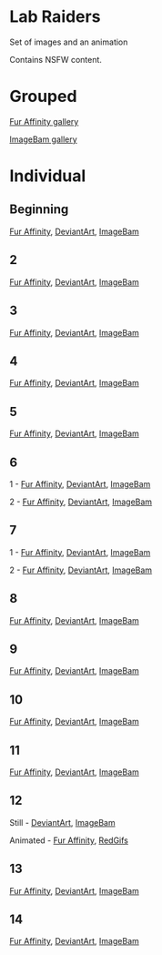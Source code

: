 # Lab Raiders
Set of images and an animation

Contains NSFW content.

# Grouped
[Fur Affinity gallery](https://www.furaffinity.net/gallery/codedcells/folder/756316/Lab-Raiders)

[ImageBam gallery](http://www.imagebam.com/gallery/1kbi9bcttqmzlzz6auwc4phckb05ewvf)

# Individual
## Beginning
[Fur Affinity](https://www.furaffinity.net/view/34855847/),
[DeviantArt](https://www.deviantart.com/codedcells/art/Lab-Raiders-Beginning-828969679),
[ImageBam](http://www.imagebam.com/image/1d2eb01335772471)

## 2
[Fur Affinity](https://www.furaffinity.net/view/34913512/),
[DeviantArt](https://www.deviantart.com/codedcells/art/Lab-Raiders-2-829429660),
[ImageBam](http://www.imagebam.com/image/b143871335772476)

## 3
[Fur Affinity](https://www.furaffinity.net/view/34942371/),
[DeviantArt](https://www.deviantart.com/codedcells/art/Lab-Raiders-3-829651443),
[ImageBam](http://www.imagebam.com/image/56158d1335772480)

## 4
[Fur Affinity](https://www.furaffinity.net/view/35014195/),
[DeviantArt](https://www.deviantart.com/codedcells/art/Lab-Raiders-4-830226035),
[ImageBam](http://www.imagebam.com/image/46d14b1335772485)

## 5
[Fur Affinity](https://www.furaffinity.net/view/35043450/),
[DeviantArt](https://www.deviantart.com/codedcells/art/Lab-Raiders-5-830453774),
[ImageBam](http://www.imagebam.com/image/212d151335772489)

## 6
1 - [Fur Affinity](https://www.furaffinity.net/view/35112845/),
[DeviantArt](https://www.deviantart.com/codedcells/art/Lab-Raiders-6-1-831023056),
[ImageBam](http://www.imagebam.com/image/08e0b81335772496)

2 - [Fur Affinity](https://www.furaffinity.net/view/35113046/),
[DeviantArt](https://www.deviantart.com/codedcells/art/Lab-Raiders-6-2-831024495),
[ImageBam](http://www.imagebam.com/image/2fb1dc1335772501)

## 7
1 - [Fur Affinity](https://www.furaffinity.net/view/35124360/),
[DeviantArt](https://www.deviantart.com/codedcells/art/Lab-Raiders-7-1-831266789),
[ImageBam](http://www.imagebam.com/image/ae732a1335772506)

2 - [Fur Affinity](https://www.furaffinity.net/view/35124599/),
[DeviantArt](https://www.deviantart.com/codedcells/art/Lab-Raiders-7-2-831267061),
[ImageBam](http://www.imagebam.com/image/1e332c1335772510)

## 8
[Fur Affinity](https://www.furaffinity.net/view/35161815/),
[DeviantArt](https://www.deviantart.com/codedcells/art/Lab-Raiders-8-831612290),
[ImageBam](http://www.imagebam.com/image/4653c91335772515)

## 9
[Fur Affinity](https://www.furaffinity.net/view/35176496/),
[DeviantArt](https://www.deviantart.com/codedcells/art/Lab-Raiders-9-831727597),
[ImageBam](http://www.imagebam.com/image/6cefd01335772518)

## 10
[Fur Affinity](https://www.furaffinity.net/view/35190682/),
[DeviantArt](https://www.deviantart.com/codedcells/art/Lab-Raiders-10-831838866),
[ImageBam](http://www.imagebam.com/image/71b5be1335772522)

## 11
[Fur Affinity](https://www.furaffinity.net/view/35204236/),
[DeviantArt](https://www.deviantart.com/codedcells/art/Lab-Raiders-11-831955189),
[ImageBam](http://www.imagebam.com/image/a6167c1335772525)

## 12
Still - [DeviantArt](https://www.deviantart.com/codedcells/art/Lab-Raiders-12-832064043),
[ImageBam](http://www.imagebam.com/image/1d07a01335772530)

Animated - [Fur Affinity](https://www.furaffinity.net/view/35217129/),
[RedGifs](https://redgifs.com/watch/firstthoughtfulgraywolf)

## 13
[Fur Affinity](https://www.furaffinity.net/view/35230830/),
[DeviantArt](https://www.deviantart.com/codedcells/art/Lab-Raiders-13-832183165),
[ImageBam](http://www.imagebam.com/image/93f9e51335772593)

## 14
[Fur Affinity](),
[DeviantArt](),
[ImageBam](http://www.imagebam.com/image/8bce331335772594)
